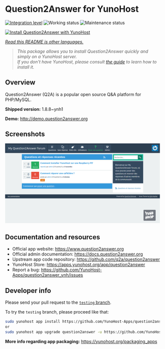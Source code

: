<!--
N.B.: This README was automatically generated by <https://github.com/YunoHost/apps/tree/master/tools/readme_generator>
It shall NOT be edited by hand.
-->

# Question2Answer for YunoHost

[![Integration level](https://dash.yunohost.org/integration/question2answer.svg)](https://dash.yunohost.org/appci/app/question2answer) ![Working status](https://ci-apps.yunohost.org/ci/badges/question2answer.status.svg) ![Maintenance status](https://ci-apps.yunohost.org/ci/badges/question2answer.maintain.svg)

[![Install Question2Answer with YunoHost](https://install-app.yunohost.org/install-with-yunohost.svg)](https://install-app.yunohost.org/?app=question2answer)

*[Read this README is other languages.](./ALL_README.md)*

> *This package allows you to install Question2Answer quickly and simply on a YunoHost server.*  
> *If you don't have YunoHost, please consult [the guide](https://yunohost.org/install) to learn how to install it.*

## Overview

Question2Answer (Q2A) is a popular open source Q&A platform for PHP/MySQL.


**Shipped version:** 1.8.8~ynh1

**Demo:** <http://demo.question2answer.org>

## Screenshots

![Screenshot of Question2Answer](./doc/screenshots/install_screenshot.png)

## Documentation and resources

- Official app website: <https://www.question2answer.org>
- Official admin documentation: <https://docs.question2answer.org>
- Upstream app code repository: <https://github.com/q2a/question2answer>
- YunoHost Store: <https://apps.yunohost.org/app/question2answer>
- Report a bug: <https://github.com/YunoHost-Apps/question2answer_ynh/issues>

## Developer info

Please send your pull request to the [`testing` branch](https://github.com/YunoHost-Apps/question2answer_ynh/tree/testing).

To try the `testing` branch, please proceed like that:

```bash
sudo yunohost app install https://github.com/YunoHost-Apps/question2answer_ynh/tree/testing --debug
or
sudo yunohost app upgrade question2answer -u https://github.com/YunoHost-Apps/question2answer_ynh/tree/testing --debug
```

**More info regarding app packaging:** <https://yunohost.org/packaging_apps>
